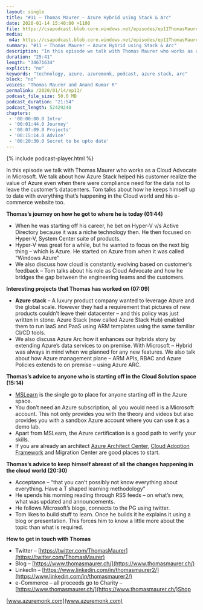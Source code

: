 ```yaml
---
layout: single
title: "#11 – Thomas Maurer – Azure Hybrid using Stack & Arc"
date: 2020-01-14 15:40:00 +1100
file: https://csapodcast.blob.core.windows.net/episodes/ep11ThomasMaurer.m4a
media: 
 m4a: https://csapodcast.blob.core.windows.net/episodes/ep11ThomasMaurer.m4a
summary: "#11 – Thomas Maurer – Azure Hybrid using Stack & Arc"
description: "In this episode we talk with Thomas Maurer who works as a Cloud Advocate in Microsoft. We talk about how Azure Stack helped his customer realize the value of Azure even when there were compliance need for the data not to leave the customer’s datacenters. Tom talks about how he keeps himself up to date with everything that’s happening in the Cloud world and his e-commerce website too."
duration: "25:41" 
length: "34671634"
explicit: "no" 
keywords: "technology, azure, azuremonk, podcast, azure stack, arc"
block: "no" 
voices: "Thomas Maurer and Anand Kumar R"
permalink: /2020/01/14/ep11/
podcast_file_size: 50.0 MB 
podcast_duration: "21:54" 
podcast_length: 52429240
chapters:
 - '00:00:00.0 Intro'
 - '00:01:44.0 Journey'
 - '00:07:09.0 Projects'
 - '00:15:14.0 Advice'
 - '00:20:30.0 Secret to be upto date'
---
```


{% include podcast-player.html %}

In this episode we talk with Thomas Maurer who works as a Cloud Advocate in Microsoft. We talk about how Azure Stack helped his customer realize the value of Azure even when there were compliance need for the data not to leave the customer’s datacenters. Tom talks about how he keeps himself up to date with everything that’s happening in the Cloud world and his e-commerce website too.

**Thomas’s journey on how he got to where he is today (01:44)**

*   When he was starting off his career, he bet on Hyper-V v/s Active Directory because it was a niche technology then. He then focused on Hyper-V, System Center suite of products.
*   Hyper-V was great for a while, but he wanted to focus on the next big thing – which is Azure. He started on Azure from when it was called “Windows Azure”
*   We also discuss how cloud is constantly evolving based on customer’s feedback – Tom talks about his role as Cloud Advocate and how he bridges the gap between the engineering teams and the customers.

**Interesting projects that Thomas has worked on (07:09)**

*   **Azure stack** – A luxury product company wanted to leverage Azure and the global scale. However they had a requirement that pictures of new products couldn’t leave their datacenter – and this policy was just written in stone. Azure Stack (now called Azure Stack Hub) enabled them to run IaaS and PaaS using ARM templates using the same familiar CI/CD tools.
*   We also discuss Azure Arc how it enhances our hybrids story by extending Azure’s data services to on premise. With Microsoft – Hybrid was always in mind when we planned for any new features. We also talk about how Azure management plane – ARM APIs, RBAC and Azure Policies extends to on premise – using Azure ARC.

**Thomas’s advice to anyone who is starting off in the Cloud Solution space (15:14)**

*   [MSLearn](https://docs.microsoft.com/en-us/learn/) is the single go to place for anyone starting off in the Azure space.
*   You don’t need an Azure subscription, all you would need is a Microsoft account. This not only provides you with the theory and videos but also provides you with a sandbox Azure account where you can use it as a demo lab.
*   Apart from MSLearn, the Azure certification is a good path to verify your skills.
*   If you are already an architect [Azure Architect Center](https://docs.microsoft.com/en-us/azure/architecture/), [Cloud Adoption Framework](https://azure.microsoft.com/en-us/cloud-adoption-framework/) and Migration Center are good places to start.

**Thomas’s advice to keep himself abreast of all the changes happening in the cloud world (20:30)**

*   Acceptance – “that you can’t possibly not know everything about everything. Have a T shaped learning methodology”
*   He spends his morning reading through RSS feeds – on what’s new, what was updated and announcements.
*   He follows Microsoft’s blogs, connects to the PG using twitter.
*   Tom likes to build stuff to learn. Once he builds it he explains it using a blog or presentation. This forces him to know a little more about the topic than what is required.

**How to get in touch with Thomas**

*   Twitter – [https://twitter.com/ThomasMaurer](https://twitter.com/ThomasMaurer)
*   Blog – [https://www.thomasmaurer.ch/](https://www.thomasmaurer.ch/)
*   LinkedIn – [https://www.linkedin.com/in/thomasmaurer2/](https://www.linkedin.com/in/thomasmaurer2/)
*   e-Commerce – all proceeds go to Charity – [https://www.thomasmaurer.ch/](https://www.thomasmaurer.ch/)Shop

[www.azuremonk.com](www.azuremonk.com)